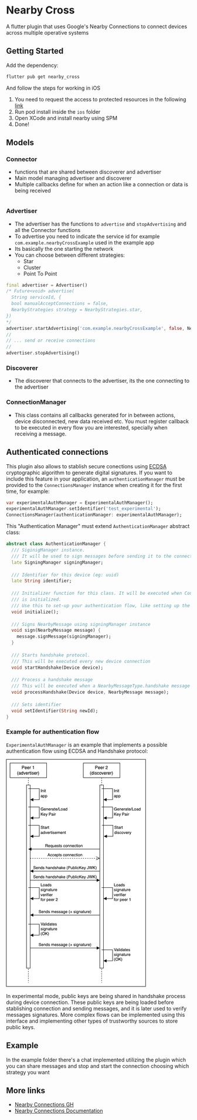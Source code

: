 # Nearby Cross

A flutter plugin that uses Google's Nearby Connections to connect devices across multiple operative systems

## Getting Started

Add the dependency: 
```zsh
flutter pub get nearby_cross
```

And follow the steps for working in iOS

1. You need to request the access to protected resources in the following [link](https://developers.google.com/nearby/connections/swift/get-started#request_access_to_protected_resources)
2. Run pod install inside the `ios` folder
3. Open XCode and install nearby using SPM
4. Done!


## Models

### Connector
- functions that are shared between discoverer and advertiser
- Main model managing advertiser and discoverer
- Multiple callbacks define for when an action like a connection or data is being received


```
```

### Advertiser
- The advertiser has the functions to `advertise` and `stopAdvertising` and all the Connector functions
- To advertise you need to indicate the service id for example `com.example.nearbyCrossExample` used in the example app
- Its basically the one starting the network
- You can choose between different strategies:
    - Star
    - Cluster
    - Point To Point

```dart
final advertiser = Advertiser()
/* Future<void> advertise(
  String serviceId, {
  bool manualAcceptConnections = false,
  NearbyStrategies strategy = NearbyStrategies.star,
})
*/
advertiser.startAdvertising('com.example.nearbyCrossExample', false, NearbyStrategies.star)
//
// ... send or receive connections
//
advertiser.stopAdvertising()
```

### Discoverer
- The discoverer that connects to the advertiser, its the one connecting to the advertiser


### ConnectionManager
- This class contains all callbacks generated for in between actions, device disconnected, new data received etc. You must register callback to be executed in every flow you are interested, specially when receiving a message.


## Authenticated connections
This plugin also allows to stablish secure conections using [ECDSA](https://www.nervos.org/knowledge-base/understanding_ECDSA_(explainCKBot)) cryptographic algorithm to generate digital signatures. If you want to include this feature in your application, an `authenticationManager` must be provided to the `ConnectionsManager` instance when creating it for the first time, for example:

```dart
var experimentalAuthManager = ExperimentalAuthManager();
experimentalAuthManager.setIdentifier('test_experimental');
ConnectionsManager(authenticationManager: experimentalAuthManager);
```

This "Authentication Manager" must extend `AuthenticationManager` abstract class:

```dart
abstract class AuthenticationManager {
  /// SiginigManager instance.
  /// It will be used to sign messages before sending it to the connected peer
  late SigningManager signingManager;

  /// Identifier for this device (eg: uuid)
  late String identifier;

  /// Initializer function for this class. It will be executed when ConnectionsManager
  /// is initialized.
  /// Use this to set-up your authentication flow, like setting up the signingManager instance.
  void initialize();

  /// Signs NearbyMessage using signingManager instance
  void sign(NearbyMessage message) {
    message.signMessage(signingManager);
  }

  /// Starts handshake protocol.
  /// This will be executed every new device connection
  void startHandshake(Device device);

  /// Process a handshake message
  /// This will be executed when a NearbyMessageType.handshake message is received
  void processHandshake(Device device, NearbyMessage message);

  /// Sets identifier
  void setIdentifier(String newId);
}
```

### Example for authentication flow
`ExperimentalAuthManager` is an example that implements a possible authentication flow using ECDSA and Handshake protocol:

![](./docs/images/ecdsa-auth-flow.png)

In experimental mode, public keys are being shared in handshake process during device connection. These public keys are being loaded before stablishing connection and sending messages, and it is later used to verify messages signatures. More complex flows can be implemented using this interface and implementing other types of trustworthy sources to store public keys.

## Example
In the example folder there's a chat implemented utilizing the plugin which you can share messages and stop and start the connection choosing which strategy you want


## More links
- [Nearby Connections GH](https://github.com/google/nearby/tree/main/connections)
- [Nearby Connections Documentation](https://developers.google.com/nearby/connections/overview)

